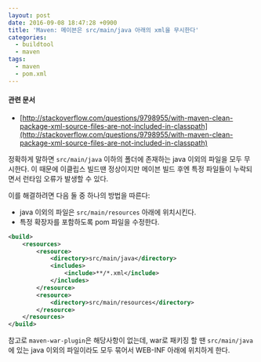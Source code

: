 ```yaml
---
layout: post
date: 2016-09-08 18:47:28 +0900
title: 'Maven: 메이븐은 src/main/java 아래의 xml을 무시한다'
categories:
  - buildtool
  - maven
tags:
  - maven
  - pom.xml
---
```


#### 관련 문서

- [http://stackoverflow.com/questions/9798955/with-maven-clean-package-xml-source-files-are-not-included-in-classpath](http://stackoverflow.com/questions/9798955/with-maven-clean-package-xml-source-files-are-not-included-in-classpath)


정확하게 말하면 `src/main/java` 이하의 폴더에 존재하는 java 이외의 파일을 모두 무시한다. 이 때문에 이클립스 빌드땐 정상이지만 메이븐 빌드 후엔 특정 파일들이 누락되면서 런타임 오류가 발생할 수 있다.

이를 해결하려면 다음 둘 중 하나의 방법을 따른다:

- java 이외의 파일은 `src/main/resources` 아래에 위치시킨다.
- 특정 확장자를 포함하도록 pom 파일을 수정한다.

```xml
<build>
    <resources>
        <resource>
            <directory>src/main/java</directory>
            <includes>
                <include>**/*.xml</include>
            </includes>
        </resource>
        <resource>
            <directory>src/main/resources</directory>
        </resource>
    </resources>
</build>
```

참고로 `maven-war-plugin`은 해당사항이 없는데, war로 패키징 할 땐 `src/main/java`에 있는 java 이외의 파일이라도 모두 묶어서 WEB-INF 아래에 위치하게 한다.

